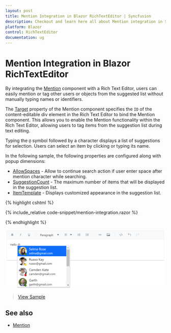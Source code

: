 ```yaml
---
layout: post
title: Mention Integration in Blazor RichTextEditor | Syncfusion
description: Checkout and learn here all about Mention integration in Syncfusion Blazor RichTextEditor component and much more.
platform: Blazor
control: RichTextEditor
documentation: ug
---
```


# Mention Integration in Blazor RichTextEditor

By integrating the [Mention](https://blazor.syncfusion.com/documentation/mention/getting-started) component with a Rich Text Editor, users can easily mention or tag other users or objects from the suggested list without manually typing names or identifiers.

The [Target](https://help.syncfusion.com/cr/blazor/Syncfusion.Blazor.DropDowns.SfMention-1.html#Syncfusion_Blazor_DropDowns_SfMention_1_Target) property of the Mention component specifies the `ID` of the content-editable div element in the Rich Text Editor to bind the Mention component. This allows you to enable the Mention functionality within the Rich Text Editor, allowing users to tag items from the suggestion list during text editing.

Typing the `@` symbol followed by a character displays a list of suggestions for selection. Users can select an item by clicking or typing its name.

In the following sample, the following properties are configured along with popup dimensions:

* [AllowSpaces](https://help.syncfusion.com/cr/blazor/Syncfusion.Blazor.DropDowns.SfMention-1.html#Syncfusion_Blazor_DropDowns_SfMention_1_AllowSpaces) - Allow to continue search action if user enter space after mention character while searching.
* [SuggestionCount](https://help.syncfusion.com/cr/blazor/Syncfusion.Blazor.DropDowns.SfMention-1.html#Syncfusion_Blazor_DropDowns_SfMention_1_SuggestionCount) - The maximum number of items that will be displayed in the suggestion list.
* [ItemTemplate](https://help.syncfusion.com/cr/blazor/Syncfusion.Blazor.DropDowns.SfDropDownBase-1.html#Syncfusion_Blazor_DropDowns_SfDropDownBase_1_ItemTemplate) - Displays customized appearance in the suggestion list.

{% highlight cshtml %}

{% include_relative code-snippet/mention-integration.razor %}

{% endhighlight %}

![Blazor RichTextEditor mention integration](./images/blazor-richtexteditor-mention-integration.png)

> [View Sample](https://blazor.syncfusion.com/demos/rich-text-editor/mention-integration?theme=bootstrap5)

## See also

* [Mention](https://blazor.syncfusion.com/documentation/mention/getting-started)
